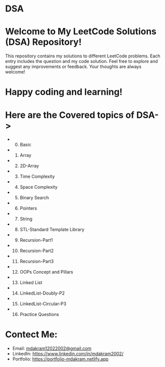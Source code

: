 # DSA
# Welcome to My LeetCode Solutions (DSA) Repository!

This repository contains my solutions to different LeetCode problems. Each entry includes the question and my code solution. Feel free to explore and suggest any improvements or feedback. Your thoughts are always welcome!

# Happy coding and learning!
# Here are the Covered topics of DSA->
- 00. Basic
- 01. Array
- 02. 2D-Array
- 03. Time Complexity
- 04. Space Complexity
- 05. Binary Search
- 06. Pointers
- 07. String
- 08. STL-Standard Template Library
- 09. Recursion-Part1
- 10. Recursion-Part2
- 11. Recursion-Part3
- 12. OOPs Concept and Pillars
- 13. Linked List
- 14. LinkedList-Doubly-P2
- 15. LinkedList-Circular-P3
- 16. Practice Questions

# Contect Me:
- Email: mdakram12022002@gmail.com 
- LinkedIn: https://www.linkedin.com/in/mdakram2002/
- Portfolio: https://portfolio-mdakram.netlify.app
